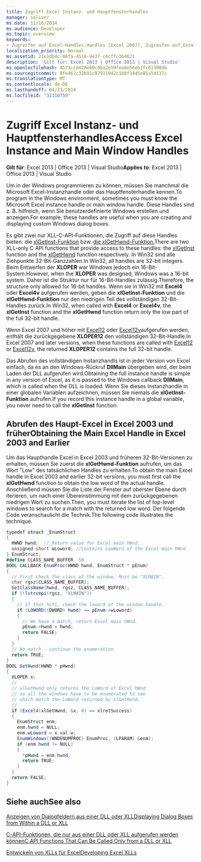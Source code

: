 ```yaml
---
title: Zugriff Excel Instanz- und Hauptfensterhandles
manager: soliver
ms.date: 11/16/2014
ms.audience: Developer
ms.topic: overview
keywords:
- Zugreifen auf Excel-Handles,Handles [Excel 2007], Zugreifen auf,Excel-Instanzen, Zugriff,Fensterhandles [Excel 2007], Zugriff auf
localization_priority: Normal
ms.assetid: 21e1dbdc-06fa-4514-9437-c4cffc3b4621
description: 'Gilt für: Excel 2013 | Office 2013 | Visual Studio'
ms.openlocfilehash: 4b71ccd428e60c9ba2e59fea0e56eb2fc61390db
ms.sourcegitcommit: 8fe462c32b91c87911942c188f3445e85a54137c
ms.translationtype: MT
ms.contentlocale: de-DE
ms.lasthandoff: 04/23/2019
ms.locfileid: "32310759"
---
```

# <a name="access-excel-instance-and-main-window-handles"></a><span data-ttu-id="ddddb-104">Zugriff Excel Instanz- und Hauptfensterhandles</span><span class="sxs-lookup"><span data-stu-id="ddddb-104">Access Excel Instance and Main Window Handles</span></span>

 <span data-ttu-id="ddddb-105">**Gilt für**: Excel 2013 | Office 2013 | Visual Studio</span><span class="sxs-lookup"><span data-stu-id="ddddb-105">**Applies to**: Excel 2013 | Office 2013 | Visual Studio</span></span> 
  
<span data-ttu-id="ddddb-106">Um in der Windows programmieren zu können, müssen Sie manchmal die Microsoft Excel-Instanzhandle oder das Hauptfensterhandle kennen.</span><span class="sxs-lookup"><span data-stu-id="ddddb-106">To program in the Windows environment, sometimes you must know the Microsoft Excel instance handle or main window handle.</span></span> <span data-ttu-id="ddddb-107">Diese Handles sind z. B. hilfreich, wenn Sie benutzerdefinierte Windows erstellen und anzeigen.</span><span class="sxs-lookup"><span data-stu-id="ddddb-107">For example, these handles are useful when you are creating and displaying custom Windows dialog boxes.</span></span>
  
<span data-ttu-id="ddddb-108">Es gibt zwei nur XLL-C-API-Funktionen, die Zugriff auf diese Handles bieten: die [xlGetInst-Funktion](xlgetinst.md) bzw. [die xlGetHwnd-Funktion.](xlgethwnd.md)</span><span class="sxs-lookup"><span data-stu-id="ddddb-108">There are two XLL-only C API functions that provide access to these handles: the [xlGetInst](xlgetinst.md) function and the [xlGetHwnd](xlgethwnd.md) function respectively.</span></span> <span data-ttu-id="ddddb-109">In Win32 sind alle Ziehpunkte 32-Bit-Ganzzahlen.</span><span class="sxs-lookup"><span data-stu-id="ddddb-109">In Win32, all handles are 32-bit integers.</span></span> <span data-ttu-id="ddddb-110">Beim Entwerfen der **XLOPER** war Windows jedoch ein 16-Bit-System.</span><span class="sxs-lookup"><span data-stu-id="ddddb-110">However, when the **XLOPER** was designed, Windows was a 16-bit system.</span></span> <span data-ttu-id="ddddb-111">Daher ist die Struktur nur für 16-Bit-Handles zulässig.</span><span class="sxs-lookup"><span data-stu-id="ddddb-111">Therefore, the structure only allowed for 16-bit handles.</span></span> <span data-ttu-id="ddddb-112">Wenn sie in Win32 mit **Excel4** oder **Excel4v** aufgerufen werden, geben die **xlGetInst-Funktion** und die **xlGetHwnd-Funktion** nur den niedrigen Teil des vollständigen 32-Bit-Handles zurück.</span><span class="sxs-lookup"><span data-stu-id="ddddb-112">In Win32, when called with **Excel4** or **Excel4v**, the **xlGetInst** function and the **xlGetHwnd** function return only the low part of the full 32-bit handle.</span></span> 
  
<span data-ttu-id="ddddb-113">Wenn Excel 2007 und höher mit [Excel12](excel4-excel12.md) oder [Excel12v](excel4v-excel12v.md)aufgerufen werden, enthält die zurückgegebene **XLOPER12** den vollständigen 32-Bit-Handle.</span><span class="sxs-lookup"><span data-stu-id="ddddb-113">In Excel 2007 and later versions, when these functions are called with [Excel12](excel4-excel12.md) or [Excel12v](excel4v-excel12v.md), the returned **XLOPER12** contains the full 32-bit handle.</span></span> 
  
<span data-ttu-id="ddddb-114">Das Abrufen des vollständigen Instanzhandls ist in jeder Version von Excel einfach, da es an den Windows-Rückruf **DllMain** übergeben wird, der beim Laden der DLL aufgerufen wird.</span><span class="sxs-lookup"><span data-stu-id="ddddb-114">Obtaining the full instance handle is simple in any version of Excel, as it is passed to the Windows callback **DllMain**, which is called when the DLL is loaded.</span></span> <span data-ttu-id="ddddb-115">Wenn Sie dieses Instanzhandle in einer globalen Variablen aufzeichnen, müssen Sie niemals die **xlGetInst-Funktion** aufrufen.</span><span class="sxs-lookup"><span data-stu-id="ddddb-115">If you record this instance handle in a global variable, you never need to call the **xlGetInst** function.</span></span> 
  
## <a name="obtaining-the-main-excel-handle-in-excel-2003-and-earlier"></a><span data-ttu-id="ddddb-116">Abrufen des Haupt-Excel in Excel 2003 und früher</span><span class="sxs-lookup"><span data-stu-id="ddddb-116">Obtaining the Main Excel Handle in Excel 2003 and Earlier</span></span>

<span data-ttu-id="ddddb-117">Um das Haupthandle Excel in Excel 2003 und früheren 32-Bit-Versionen zu erhalten, müssen Sie zuerst die **xlGetHwnd-Funktion** aufrufen, um das Wort "Low" des tatsächlichen Handles zu erhalten.</span><span class="sxs-lookup"><span data-stu-id="ddddb-117">To obtain the main Excel handle in Excel 2003 and earlier 32-bit versions, you must first call the **xlGetHwnd** function to obtain the low word of the actual handle.</span></span> <span data-ttu-id="ddddb-118">Anschließend müssen Sie die Liste der Fenster auf oberster Ebene durch iterieren, um nach einer Übereinstimmung mit dem zurückgegebenen niedrigen Wort zu suchen.</span><span class="sxs-lookup"><span data-stu-id="ddddb-118">Then, you must iterate the list of top-level windows to search for a match with the returned low word.</span></span> <span data-ttu-id="ddddb-119">Der folgende Code veranschaulicht die Technik.</span><span class="sxs-lookup"><span data-stu-id="ddddb-119">The following code illustrates the technique.</span></span> 
  
```cs
typedef struct _EnumStruct
{
  HWND hwnd;  // Return value for Excel main hWnd.
  unsigned short wLoword; //Contains LowWord of the Excel main hWnd
} EnumStruct;
#define CLASS_NAME_BUFFER  50
BOOL CALLBACK EnumProc(HWND hwnd, EnumStruct * pEnum)
{
  // First check the class of the window. Must be "XLMAIN".
  char rgsz[CLASS_NAME_BUFFER];
  GetClassName(hwnd, rgsz, CLASS_NAME_BUFFER);
  if (!lstrcmpi(rgsz, "XLMAIN"))
  {
    // If that hits, check the loword of the window handle.
    if (LOWORD((DWORD) hwnd) == pEnum->wLoword)
    {
      // We have a match, return Excel main hWnd.
      pEnum->hwnd = hwnd;
      return FALSE;
    }
  }
  // No match - continue the enumeration.
  return TRUE;
}
BOOL GetHwnd(HWND * pHwnd)
{
  XLOPER x;
  //
  // xlGetHwnd only returns the LoWord of Excel hWnd
  // so all the windows have to be enumerated to see
  // which match the LoWord returned by xlGetHwnd.
  //
  if (Excel4(xlGetHwnd, &x, 0) == xlretSuccess)
  {
    EnumStruct enm;
    enm.hwnd = NULL;
    enm.wLoword = x.val.w;
    EnumWindows((WNDENUMPROC) EnumProc, (LPARAM) &enm);
    if (enm.hwnd != NULL)
    {
      *pHwnd = enm.hwnd;
      return TRUE;
    }
  }
  return FALSE;
}
```

## <a name="see-also"></a><span data-ttu-id="ddddb-120">Siehe auch</span><span class="sxs-lookup"><span data-stu-id="ddddb-120">See also</span></span>



[<span data-ttu-id="ddddb-121">Anzeigen von Dialogfeldern aus einer DLL oder XLL</span><span class="sxs-lookup"><span data-stu-id="ddddb-121">Displaying Dialog Boxes from Within a DLL or XLL</span></span>](displaying-dialog-boxes-from-within-a-dll-or-xll.md)
  
[<span data-ttu-id="ddddb-122">C-API-Funktionen, die nur aus einer DLL oder XLL aufgerufen werden können</span><span class="sxs-lookup"><span data-stu-id="ddddb-122">C API Functions That Can Be Called Only from a DLL or XLL</span></span>](c-api-functions-that-can-be-called-only-from-a-dll-or-xll.md)
  
[<span data-ttu-id="ddddb-123">Entwickeln von XLLs für Excel</span><span class="sxs-lookup"><span data-stu-id="ddddb-123">Developing Excel XLLs</span></span>](developing-excel-xlls.md)

